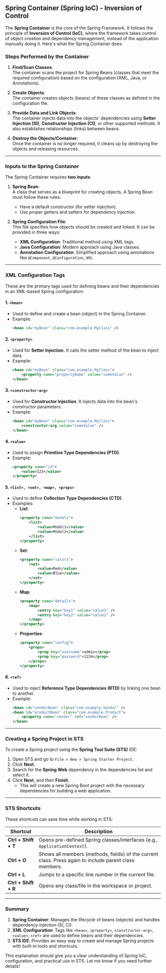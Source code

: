 ## **Spring Container (Spring IoC) - Inversion of Control**

The **Spring Container** is the core of the Spring Framework. It follows the principle of **Inversion of Control (IoC)**, where the framework takes control of object creation and dependency management, instead of the application manually doing it. Here's what the Spring Container does:

### **Steps Performed by the Container**
1. **Find/Scan Classes**:  
   The container scans the project for Spring Beans (classes that meet the required configuration) based on the configuration (XML, Java, or Annotations).

2. **Create Objects**:  
   The container creates objects (beans) of these classes as defined in the configuration file.

3. **Provide Data and Link Objects**:  
   The container injects data into the objects' dependencies using **Setter Injection (SI)**, **Constructor Injection (CI)**, or other supported methods. It also establishes relationships (links) between beans.

4. **Destroy the Objects/Container**:  
   Once the container is no longer required, it cleans up by destroying the objects and releasing resources.

---

### **Inputs to the Spring Container**

The Spring Container requires **two inputs**:

1. **Spring Bean**:  
   A class that serves as a blueprint for creating objects. A Spring Bean must follow these rules:
   - Have a default constructor (for setter injection).
   - Use proper getters and setters for dependency injection.

2. **Spring Configuration File**:  
   This file specifies how objects should be created and linked. It can be provided in three ways:
   - **XML Configuration**: Traditional method using XML tags.
   - **Java Configuration**: Modern approach using Java classes.
   - **Annotation Configuration**: Simplified approach using annotations like `@Component`, `@Configuration`, etc.

---

### **XML Configuration Tags**

These are the primary tags used for defining beans and their dependencies in an XML-based Spring configuration:

#### 1. `<bean>`  
   - Used to define and create a bean (object) in the Spring Container.  
   - Example:  
     ```xml
     <bean id="myBean" class="com.example.MyClass" />
     ```

#### 2. `<property>`  
   - Used for **Setter Injection**. It calls the setter method of the bean to inject data.  
   - Example:  
     ```xml
     <bean id="myBean" class="com.example.MyClass">
         <property name="propertyName" value="someValue" />
     </bean>
     ```

#### 3. `<constructor-arg>`  
   - Used for **Constructor Injection**. It injects data into the bean's constructor parameters.  
   - Example:  
     ```xml
     <bean id="myBean" class="com.example.MyClass">
         <constructor-arg value="someValue" />
     </bean>
     ```

#### 4. `<value>`  
   - Used to assign **Primitive Type Dependencies (PTD)**.  
   - Example:  
     ```xml
     <property name="id">
         <value>123</value>
     </property>
     ```

#### 5. `<list>, <set>, <map>, <props>`  
   - Used to define **Collection Type Dependencies (CTD)**.  
   - Examples:  
     - **List**:  
       ```xml
       <property name="models">
           <list>
               <value>Model1</value>
               <value>Model2</value>
           </list>
       </property>
       ```
     - **Set**:  
       ```xml
       <property name="colors">
           <set>
               <value>Red</value>
               <value>Blue</value>
           </set>
       </property>
       ```
     - **Map**:  
       ```xml
       <property name="details">
           <map>
               <entry key="key1" value="value1" />
               <entry key="key2" value="value2" />
           </map>
       </property>
       ```
     - **Properties**:  
       ```xml
       <property name="config">
           <props>
               <prop key="username">admin</prop>
               <prop key="password">1234</prop>
           </props>
       </property>
       ```

#### 6. `<ref>`  
   - Used to inject **Reference Type Dependencies (RTD)** by linking one bean to another.  
   - Example:  
     ```xml
     <bean id="vendorBean" class="com.example.Vendor" />
     <bean id="productBean" class="com.example.Product">
         <property name="vendor" ref="vendorBean" />
     </bean>
     ```

---

### **Creating a Spring Project in STS**

To create a Spring project using the **Spring Tool Suite (STS)** IDE:

1. Open STS and go to `File > New > Spring Starter Project`.
2. Click **Next**.
3. Search for the **Spring Web** dependency in the dependencies list and select it.
4. Click **Next**, and then **Finish**.  
   - This will create a new Spring Boot project with the necessary dependencies for building a web application.

---

### **STS Shortcuts**

These shortcuts can save time while working in STS:

| Shortcut           | Description                                                                 |
|--------------------|-----------------------------------------------------------------------------|
| **Ctrl + Shift + T** | Opens pre-defined Spring classes/interfaces (e.g., `ApplicationContext`). |
| **Ctrl + O**        | Shows all members (methods, fields) of the current class. Press again to include parent class members. |
| **Ctrl + L**        | Jumps to a specific line number in the current file.                      |
| **Ctrl + Shift + R**| Opens any class/file in the workspace or project.                         |

---

### **Summary**

1. **Spring Container**: Manages the lifecycle of beans (objects) and handles dependency injection (SI, CI).
2. **XML Configuration**: Tags like `<bean>`, `<property>`, `<constructor-arg>`, `<value>`, `<ref>` are used to define beans and their dependencies.
3. **STS IDE**: Provides an easy way to create and manage Spring projects with built-in tools and shortcuts.

This explanation should give you a clear understanding of Spring IoC, configuration, and practical use in STS. Let me know if you need further details!